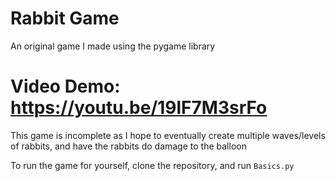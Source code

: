 # Rabbit Game
An original game I made using the pygame library

# Video Demo: https://youtu.be/19lF7M3srFo
This game is incomplete as I hope to eventually create multiple waves/levels of rabbits, and have the rabbits do damage to the balloon

To run the game for yourself, clone the repository, and run `Basics.py`
